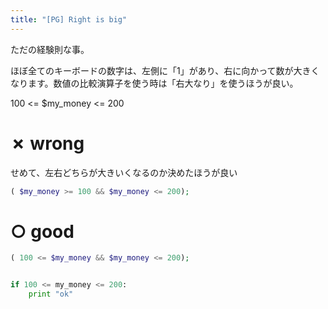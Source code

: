 ```yaml
---
title: "[PG] Right is big"
---
```


ただの経験則な事。

ほぼ全てのキーボードの数字は、左側に「1」があり、右に向かって数が大きくなります。数値の比較演算子を使う時は「右大なり」を使うほうが良い。

100 <= $my_money <= 200

# ✗ wrong

せめて、左右どちらが大きいくなるのか決めたほうが良い

```php
( $my_money >= 100 && $my_money <= 200);
```

# ○ good

```php
( 100 <= $my_money && $my_money <= 200);
```

```python

if 100 <= my_money <= 200:
	print "ok"
```
